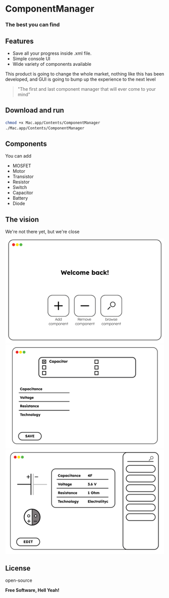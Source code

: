 # ComponentManager
### The best you can find



## Features

- Save all your progress inside .xml file.
- Simple console UI 
- Wide variety of components available

This product is going to change the whole market, nothing like this has been developed, and GUI is going to bump up the experience to the next level

> "The first and last component manager that will ever come to your mind"

## Download and run

```sh
chmod +x Mac.app/Contents/ComponentManager
./Mac.app/Contents/ComponentManager
```
## Components
   You can add
   - MOSFET
   - Motor
   - Transistor
   - Resistor
   - Switch
   - Capacitor
   - Battery
   - Diode
## The vision
We're not there yet, but we're close

![alt text](https://github.com/matys2022/ComponentProject/blob/main/art1.png?raw=true)
![alt text](https://github.com/matys2022/ComponentProject/blob/main/art2.png?raw=true)
![alt text](https://github.com/matys2022/ComponentProject/blob/main/art3.png?raw=true)


## License

open-source

**Free Software, Hell Yeah!**
